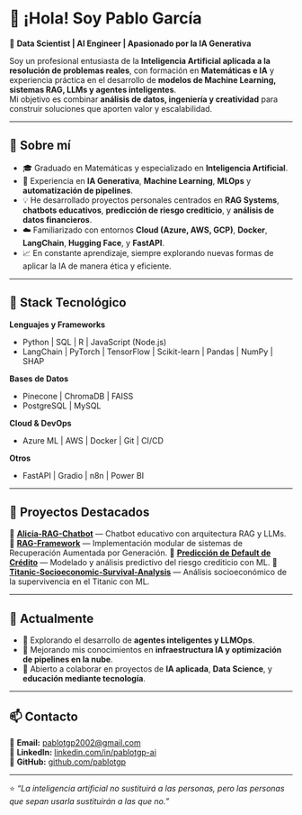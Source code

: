 # 👋 ¡Hola! Soy Pablo García  

🎯 **Data Scientist | AI Engineer | Apasionado por la IA Generativa**

Soy un profesional entusiasta de la **Inteligencia Artificial aplicada a la resolución de problemas reales**, con formación en **Matemáticas e IA** y experiencia práctica en el desarrollo de **modelos de Machine Learning, sistemas RAG, LLMs y agentes inteligentes**.  
Mi objetivo es combinar **análisis de datos, ingeniería y creatividad** para construir soluciones que aporten valor y escalabilidad.

---

## 🧠 Sobre mí

- 🎓 Graduado en Matemáticas y especializado en **Inteligencia Artificial**.  
- 🤖 Experiencia en **IA Generativa**, **Machine Learning**, **MLOps** y **automatización de pipelines**.  
- 💡 He desarrollado proyectos personales centrados en **RAG Systems**, **chatbots educativos**, **predicción de riesgo crediticio**, y **análisis de datos financieros**.  
- ☁️ Familiarizado con entornos **Cloud (Azure, AWS, GCP)**, **Docker**, **LangChain**, **Hugging Face**, y **FastAPI**.  
- 📈 En constante aprendizaje, siempre explorando nuevas formas de aplicar la IA de manera ética y eficiente.

---

## 🧰 Stack Tecnológico

**Lenguajes y Frameworks**
- Python | SQL | R | JavaScript (Node.js)
- LangChain | PyTorch | TensorFlow | Scikit-learn | Pandas | NumPy | SHAP

**Bases de Datos**
- Pinecone | ChromaDB | FAISS  
- PostgreSQL | MySQL  

**Cloud & DevOps**
- Azure ML | AWS | Docker | Git | CI/CD  

**Otros**
- FastAPI | Gradio | n8n | Power BI  

---

## 🧩 Proyectos Destacados

🔹 [**Alicia-RAG-Chatbot**](https://github.com/pablotgp/Alicia-RAG-Chatbot) — Chatbot educativo con arquitectura RAG y LLMs.  
🔹 [**RAG-Framework**](https://github.com/pablotgp/RAG-) — Implementación modular de sistemas de Recuperación Aumentada por Generación.
🔹 [**Predicción de Default de Crédito**](https://github.com/pablotgp/prediccion-default-credito) — Modelado y análisis predictivo del riesgo crediticio con ML. 
🔹 [**Titanic-Socioeconomic-Survival-Analysis**](https://github.com/pablotgp/Titanic-Socioeconomic-Survival-Analysis) — Análisis socioeconómico de la supervivencia en el Titanic con ML.  

---

## 🌱 Actualmente

- 🚀 Explorando el desarrollo de **agentes inteligentes y LLMOps**.  
- 🧩 Mejorando mis conocimientos en **infraestructura IA y optimización de pipelines en la nube**.  
- 🤝 Abierto a colaborar en proyectos de **IA aplicada**, **Data Science**, y **educación mediante tecnología**.

---

## 📫 Contacto

📧 **Email:** pablotgp2002@gmail.com  
💼 **LinkedIn:** [linkedin.com/in/pablotgp-ai](https://www.linkedin.com/in/pablogp-ai)  
🐙 **GitHub:** [github.com/pablotgp](https://github.com/pablotgp)  

---

⭐ _“La inteligencia artificial no sustituirá a las personas, pero las personas que sepan usarla sustituirán a las que no.”_
